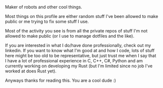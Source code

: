 Maker of robots and other cool things.

Most things on this profile are either random stuff I've been allowed to make public or me trying to fix some stuff I use.

Most of the activity you see is from all the private repos of stuff I'm not allowed to make public (or I use to manage dotfiles and the like).

If you are interested in what I do/have done professionally, check out my linkedin. If you want to know what I'm good at and how I code, lots of stuff here might be too old to be representative, but just trust me when I say that I have a lot of professional experience in C, C++, C#, Python and am currently working on developing my Rust (but I'm limited since no job I've worked at does Rust yet).

Anyways thanks for reading this. You are a cool dude :)
